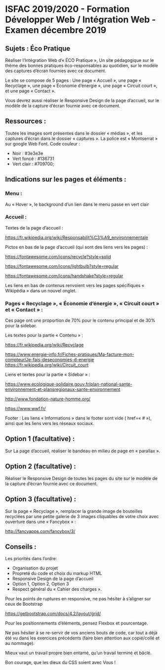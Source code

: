 # ISFAC 2019/2020 - Formation Développer Web / Intégration Web - Examen décembre 2019 

## Sujets : Éco Pratique

Réaliser l’Intégration Web d’« ÉCO Pratique », Un site pédagogique sur le thème des bonnes pratiques éco-responsables au quotidien, sur le modèle des captures d’écran fournies avec ce document.
 
Le site se compose de 5 pages : Une page « Accueil », une page « Recyclage », une page « Économie d’énergie », une page « Circuit court », et une page « Contact ». 

Vous devrez aussi réaliser le Responsive Design de la page d’accueil, sur le modèle de la capture d’écran fournie avec ce document. 

## Ressources :
Toutes les images sont présentes dans le dossier « médias », et les captures d’écran dans le dossier « captures ».
La police est « Montserrat » sur google Web Font.
Code couleur :
 - Noir : #3e3e3e
 - Vert foncé : #136731
 - Vert clair : #709700; 
 
## Indications sur les pages et éléments :

### Menu :
Au « Hover », le background d’un lien dans le menu passe en vert clair 

### Accueil :  
Textes de la page d’accueil :

https://fr.wikipedia.org/wiki/Responsabilit%C3%A9_environnementale 
 
Pictos en bas de la page d’accueil (qui sont des liens vers les pages) :
 
https://fontawesome.com/icons/recycle?style=solid 
  
https://fontawesome.com/icons/lightbulb?style=regular 
  
https://fontawesome.com/icons/handshake?style=regular
 
Les liens en bas de contenus renvoient vers les pages spécifiques « Wikipédia » dans un nouvel onglet. 
 
### Pages « Recyclage », « Économie d’énergie », « Circuit court » et « Contact » : 
Ces page ont une proportion de 70% pour le contenu principal et de 30% pour la sidebar.

Les textes pour la partie « Contenu » : 

https://fr.wikipedia.org/wiki/Recyclage 

https://www.energie-info.fr/Fiches-pratiques/Ma-facture-mon-compteur/Je-fais-deseconomies-d-energie https://fr.wikipedia.org/wiki/Circuit_court 

Liens et textes pour la partie « Sidebar » : 

https://www.ecologique-solidaire.gouv.fr/plan-national-sante-environnement-et-plansregionaux-sante-environnement 

http://www.fondation-nature-homme.org/ 

https://www.wwf.fr/ 

Footer : Les liens « Informations » dans le footer sont vide ( href=« # »), ainsi que les liens vers les réseaux sociaux. 

## Option 1 (facultative) : 
Sur La page d’accueil, réaliser le bandeau en milieu de page en « parallax ». 

## Option 2 (facultative) : 
Réaliser le Responsive Design de toutes les pages du site sur le modèle de la capture d’écran fournie avec ce document. 

## Option 3 (facultative) : 
Sur la page « Recyclage », remplacer la grande image de bouteilles recyclées par une petite galerie de 3 images cliquables de votre choix avec ouverture dans une « Fancybox » : 

http://fancyapps.com/fancybox/3/ 

## Conseils : 

Les priorités dans l’ordre: 
 - Organisation du projet 
 - Propreté du code et choix du markup HTML 
 - Responsive Design de la page d’accueil 
 - Option 1, Option 2, Option 3
 - Respect général du « Cahier des charges ». 
 
Pour les points de ruptures en responsive, ne pas hésiter à s’aligner sur ceux de Bootstrap 
  
https://getbootstrap.com/docs/4.2/layout/grid/ 
  
Pour les positionnements d’éléments, pensez Flexbox et pourcentage.
   
Ne pas hésiter à se re-servir de vos anciens bouts de code, car tout a déjà été vu dans les exercices précédents (faire bien attention aux copié/collé et au nommage). 
  
Mieux vaut un travail propre bien entamé, qu’un travail terminé et bâclé.
  
Bon courage, que les dieux du CSS soient avec Vous !